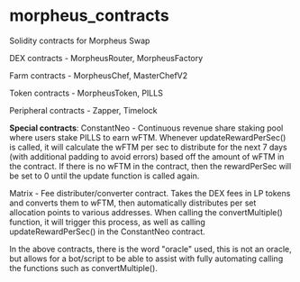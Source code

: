 # morpheus_contracts
Solidity contracts for Morpheus Swap

DEX contracts - MorpheusRouter, MorpheusFactory

Farm contracts - MorpheusChef, MasterChefV2

Token contracts - MorpheusToken, PILLS

Peripheral contracts - Zapper, Timelock

**Special contracts**:
ConstantNeo - Continuous revenue share staking pool where users stake PILLS to earn wFTM. Whenever updateRewardPerSec() is called, it will calculate the wFTM per sec to distribute for the next 7 days (with additional padding to avoid errors) based off the amount of wFTM in the contract. If there is no wFTM in the contract, then the rewardPerSec will be set to 0 until the update function is called again.

Matrix - Fee distributer/converter contract. Takes the DEX fees in LP tokens and converts them to wFTM, then automatically distributes per set allocation points to various addresses. When calling the convertMultiple() function, it will trigger this process, as well as calling updateRewardPerSec() in the ConstantNeo contract.

In the above contracts, there is the word "oracle" used, this is not an oracle, but allows for a bot/script to be able to assist with fully automating calling the functions such as convertMultiple().
